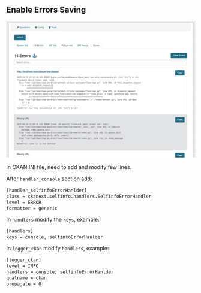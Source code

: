 ## Enable Errors Saving

![Enabled Errors storing](assets/errors.png)

In CKAN INI file, need to add and modify few lines.

After `handler_console` section add:

    [handler_selfinfoErrorHanlder]
    class = ckanext.selfinfo.handlers.SelfinfoErrorHandler
    level = ERROR
    formatter = generic

In `handlers` modify the `keys`, example:

    [handlers]
    keys = console, selfinfoErrorHanlder

In `logger_ckan` modify `handlers`, example:

    [logger_ckan]
    level = INFO
    handlers = console, selfinfoErrorHanlder
    qualname = ckan
    propagate = 0